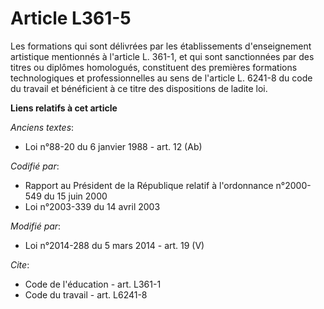 # Article L361-5

Les formations qui sont délivrées par les établissements d'enseignement artistique mentionnés à l'article L. 361-1, et qui
sont sanctionnées par des titres ou diplômes homologués, constituent des premières formations technologiques et
professionnelles au sens de l'article L. 6241-8 du code du travail et bénéficient à ce titre des dispositions de ladite loi.

**Liens relatifs à cet article**

_Anciens textes_:

  - Loi n°88-20 du 6 janvier 1988 - art. 12 (Ab)

_Codifié par_:

  - Rapport au Président de la République relatif à l'ordonnance n°2000-549 du 15 juin 2000
  - Loi n°2003-339 du 14 avril 2003

_Modifié par_:

  - Loi n°2014-288 du 5 mars 2014 - art. 19 (V)

_Cite_:

  - Code de l'éducation - art. L361-1
  - Code du travail - art. L6241-8
